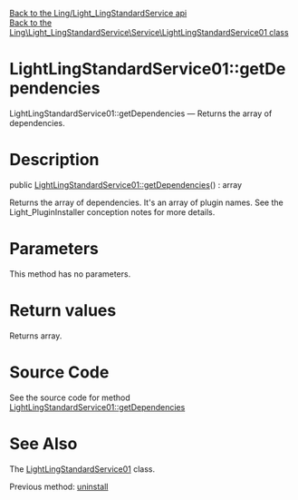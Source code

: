 [Back to the Ling/Light_LingStandardService api](https://github.com/lingtalfi/Light_LingStandardService/blob/master/doc/api/Ling/Light_LingStandardService.md)<br>
[Back to the Ling\Light_LingStandardService\Service\LightLingStandardService01 class](https://github.com/lingtalfi/Light_LingStandardService/blob/master/doc/api/Ling/Light_LingStandardService/Service/LightLingStandardService01.md)


LightLingStandardService01::getDependencies
================



LightLingStandardService01::getDependencies — Returns the array of dependencies.




Description
================


public [LightLingStandardService01::getDependencies](https://github.com/lingtalfi/Light_LingStandardService/blob/master/doc/api/Ling/Light_LingStandardService/Service/LightLingStandardService01/getDependencies.md)() : array




Returns the array of dependencies.
It's an array of plugin names.
See the Light_PluginInstaller conception notes for more details.




Parameters
================

This method has no parameters.


Return values
================

Returns array.








Source Code
===========
See the source code for method [LightLingStandardService01::getDependencies](https://github.com/lingtalfi/Light_LingStandardService/blob/master/Service/LightLingStandardService01.php#L95-L98)


See Also
================

The [LightLingStandardService01](https://github.com/lingtalfi/Light_LingStandardService/blob/master/doc/api/Ling/Light_LingStandardService/Service/LightLingStandardService01.md) class.

Previous method: [uninstall](https://github.com/lingtalfi/Light_LingStandardService/blob/master/doc/api/Ling/Light_LingStandardService/Service/LightLingStandardService01/uninstall.md)<br>

